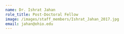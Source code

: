 ```yaml
---
name: Dr. Ishrat Jahan
role_title: Post-Doctoral Fellow
image: /images/staff_members/Ishrat_Jahan_2017.jpg
email: jahan@ohio.edu
---
```

